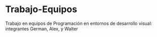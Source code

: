 # Trabajo-Equipos
Trabajo en equipos de Programación en entornos de desarrollo visual: integrantes German, Alex, y Walter
